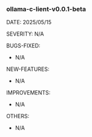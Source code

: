 ### ollama-c-lient-v0.0.1-beta

DATE: 2025/05/15

SEVERITY: N/A

BUGS-FIXED:
- N/A

NEW-FEATURES:
- N/A

IMPROVEMENTS:
- N/A

OTHERS:
- N/A
